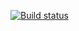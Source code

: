 [![Build status](https://ci.appveyor.com/api/projects/status/kmvawf9p44jj4hs7/branch/master?svg=true)](https://ci.appveyor.com/project/Nady51323/selenium/branch/master)